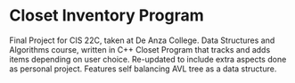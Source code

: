 # Closet Inventory Program
Final Project for CIS 22C, taken at De Anza College. 
Data Structures and Algorithms course, written in C++
Closet Program that tracks and adds items depending on user choice. 
Re-updated to include extra aspects done as personal project. Features self balancing AVL tree as a data structure.
